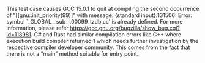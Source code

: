 This test case causes GCC 15.0.1 to quit at compiling the second occurrence
of "[[gnu::init_priority(99)]" with message:
{standard input}:131506: Error: symbol `_GLOBAL__sub_I.00099_tzdb.cc' is already defined. For more information, please refer https://gcc.gnu.org/bugzilla/show_bug.cgi?id=118981.  C# and Rust had similar compilation errors like C++ where execution build compiler returned 1 which needs further investigation by the respective compiler developer community. This comes from the fact that there is not a “main” method suitable for entry point. 

